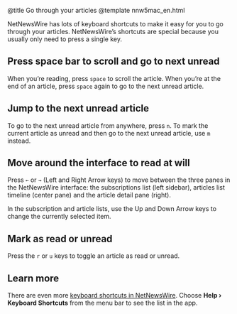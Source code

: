 @title Go through your articles
@template nnw5mac_en.html

NetNewsWire has lots of keyboard shortcuts to make it easy for you to go through your articles. NetNewsWire’s shortcuts are special because you usually only need to press a single key.


Press space bar to scroll and go to next unread
-----------------------------------------------

When you’re reading, press `space` to scroll the article. When you’re at the end of an article, press `space` again to go to the next unread article.


Jump to the next unread article
-------------------------------

To go to the next unread article from anywhere, press `n`. To mark the current article as unread and then go to the next unread article, use `m` instead.


Move around the interface to read at will
-----------------------------------------

Press `←` or `→` (Left and Right Arrow keys) to move between the three panes in the NetNewsWire interface: the subscriptions list (left sidebar), articles list timeline (center pane) and the article detail pane (right).

In the subscription and article lists, use the Up and Down Arrow keys to change the currently selected item.


Mark as read or unread
----------------------

Press the `r` or `u` keys to toggle an article as read or unread.


Learn more
----------

There are even more [keyboard shortcuts in NetNewsWire](keyboard-shortcuts.html). Choose **Help › Keyboard Shortcuts** from the menu bar to see the list in the app.
